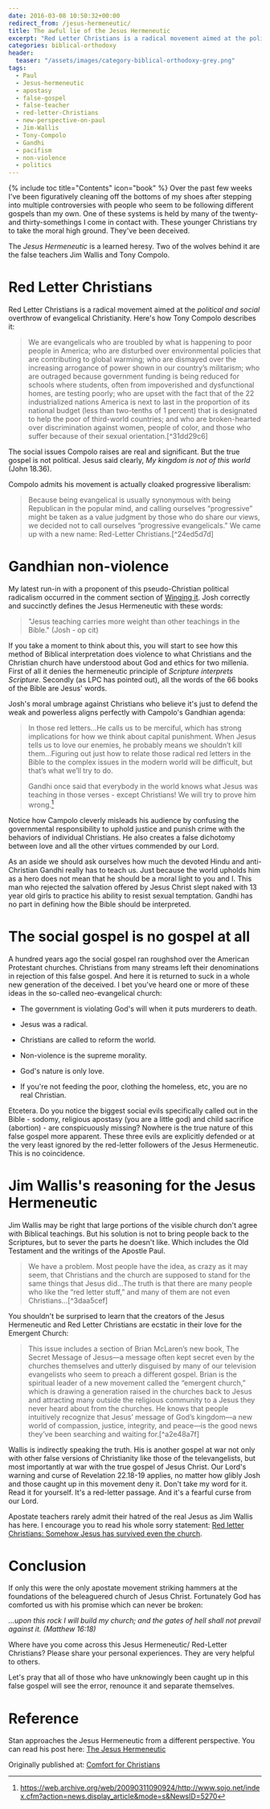 ```yaml
---
date: 2016-03-08 10:50:32+00:00
redirect_from: /jesus-hermeneutic/
title: The awful lie of the Jesus Hermeneutic
excerpt: "Red Letter Christians is a radical movement aimed at the political and social overthrow of evangelical Christianity.  Here's how Tony Compolo describes it"
categories: biblical-orthodoxy
header:
  teaser: "/assets/images/category-biblical-orthodoxy-grey.png"
tags: 
  - Paul
  - Jesus-hermeneutic
  - apostasy
  - false-gospel
  - false-teacher
  - red-letter-Christians
  - new-perspective-on-paul
  - Jim-Wallis
  - Tony-Compolo
  - Gandhi
  - pacifism
  - non-violence
  - politics
---
```

{% include toc title="Contents" icon="book" %}
Over the past few weeks I've been figuratively cleaning off the bottoms of my shoes after stepping into multiple controversies with people who seem to be following different gospels than my own.  One of these systems is held by many of the twenty- and thirty-somethings I come in contact with.  These younger Christians try to take the moral high ground.  They've been deceived.

The *Jesus Hermeneutic* is a learned heresy. Two of the wolves behind it are the false teachers Jim Wallis and Tony Compolo.



# Red Letter Christians





Red Letter Christians is a radical movement aimed at the _political and social_ overthrow of evangelical Christianity.  Here's how Tony Compolo describes it:


<blockquote>We are evangelicals who are troubled by what is happening to poor people in America; who are disturbed over environmental policies that are contributing to global warming; who are dismayed over the increasing arrogance of power shown in our country’s militarism; who are outraged because government funding is being reduced for schools where students, often from impoverished and dysfunctional homes, are testing poorly; who are upset with the fact that of the 22 industrialized nations America is next to last in the proportion of its national budget (less than two-tenths of 1 percent) that is designated to help the poor of third-world countries; and who are broken-hearted over discrimination against women, people of color, and those who suffer because of their sexual orientation.[^31dd29c6]</blockquote>

[^31dd29c6]: https://web.archive.org/web/20090311090924/http://www.sojo.net/index.cfm?action=news.display_article&mode=s&NewsID=5270



The social issues Compolo raises are real and significant.  But the true gospel is not political.  Jesus said clearly, _My kingdom is not of this world_ (John 18.36).

Compolo admits his movement is actually cloaked progressive liberalism:



<blockquote>Because being evangelical is usually synonymous with being Republican in the popular mind, and calling ourselves “progressive” might be taken as a value judgment by those who do share our views, we decided not to call ourselves “progressive evangelicals.” We came up with a new name: Red-Letter Christians.[^24ed5d7d] </blockquote>

[^24ed5d7d]: https://web.archive.org/web/20090311090924/http://www.sojo.net/index.cfm?action=news.display_article&mode=s&NewsID=5270





# Gandhian non-violence





My latest run-in with a proponent of this pseudo-Christian political radicalism occurred in the comment section of [Winging it](http://birdsoftheair.blogspot.com/2016/02/wrestle-not.html).  Josh correctly and succinctly defines the Jesus Hermeneutic with these words:



<blockquote>"Jesus teaching carries more weight than other teachings in the Bible." (Josh - op cit) </blockquote>



If you take a moment to think about this, you will start to see how this method of Biblical interpretation does violence to what Christians and the Christian church have understood about God and ethics for two millenia.  First of all it denies the hermeneutic principle of *Scripture interprets Scripture*.  Secondly (as LPC has pointed out), all the words of the 66 books of the Bible are Jesus' words.

Josh's moral umbrage against Christians who believe it's just to defend the weak and powerless aligns perfectly with Campolo's Gandhian agenda:



<blockquote>In those red letters...He calls us to be merciful, which has strong implications for how we think about capital punishment. When Jesus tells us to love our enemies, he probably means we shouldn’t kill them...Figuring out just how to relate those radical red letters in the Bible to the complex issues in the modern world will be difficult, but that’s what we’ll try to do.

Gandhi once said that everybody in the world knows what Jesus was teaching in those verses - except Christians! We will try to prove him wrong.[^e87461e2] 
</blockquote>

[^e87461e2]: https://web.archive.org/web/20090311090924/http://www.sojo.net/index.cfm?action=news.display_article&mode=s&NewsID=5270



Notice how Campolo cleverly misleads his audience by confusing the governmental responsibility to uphold justice and punish crime with the behaviors of individual Christians.  He also creates a false dichotomy between love and all the other virtues commended by our Lord.

As an aside we should ask ourselves how much the devoted Hindu and anti-Christian Gandhi really has to teach us.  Just because the world upholds him as a hero does not mean that he should be a moral light to you and I.  This man who rejected the salvation offered by Jesus Christ slept naked with 13 year old girls to practice his ability to resist sexual temptation.   Gandhi has no part in defining how the Bible should be interpreted.



# The social gospel is no gospel at all





A hundred years ago the social gospel ran roughshod over the American Protestant churches.  Christians from many streams left their denominations in rejection of this false gospel.  And here it is returned to suck in a whole new generation of the deceived.  I bet you've heard one or more of these ideas in the so-called neo-evangelical church:





  * The government is violating God's will when it puts murderers to death.


  * Jesus was a radical.


  * Christians are called to reform the world.


  * Non-violence is the supreme morality.


  * God's nature is only love.


  * If you're not feeding the poor, clothing the homeless, etc, you are no real Christian.


Etcetera.  Do you notice the biggest social evils specifically called out in the Bible - sodomy, religious apostasy (you are a little god) and child sacrifice (abortion) - are conspicuously missing?  Nowhere is the true nature of this false gospel more apparent.  These three evils are explicitly defended or at the very least ignored by the red-letter followers of the Jesus Hermeneutic.  This is no coincidence.



# Jim Wallis's reasoning for the Jesus Hermeneutic





Jim Wallis may be right that large portions of the visible church don't agree with Biblical teachings.  But his solution is not to bring people back to the Scriptures, but to sever the parts he doesn't like.  Which includes the Old Testament and the writings of the Apostle Paul.



<blockquote>
We have a problem. Most people have the idea, as crazy as it may seem, that Christians and the church are supposed to stand for the same things that Jesus did...The truth is that there are many people who like the “red letter stuff,” and many of them are not even Christians...[^3daa5cef] </blockquote>

[^3daa5cef]: https://web.archive.org/web/20090311090912/http://www.sojo.net/index.cfm?action=magazine.article&issue=soj0603&article=060351



You shouldn't be surprised to learn that the creators of the Jesus Hermeneutic and Red Letter Christians are ecstatic in their love for the Emergent Church:



<blockquote>
This issue includes a section of Brian McLaren’s new book, The Secret Message of Jesus—a message often kept secret even by the churches themselves and utterly disguised by many of our television evangelists who seem to preach a different gospel. Brian is the spiritual leader of a new movement called the “emergent church,” which is drawing a generation raised in the churches back to Jesus and attracting many outside the religious community to a Jesus they never heard about from the churches. He knows that people intuitively recognize that Jesus’ message of God’s kingdom—a new world of compassion, justice, integrity, and peace—is the good news they’ve been searching and waiting for.[^a2e48a7f]</blockquote>

[^a2e48a7f]: https://web.archive.org/web/20090311090912/http://www.sojo.net/index.cfm?action=magazine.article&issue=soj0603&article=060351



Wallis is indirectly speaking the truth.  His is another gospel at war not only with other false versions of Christianity like those of the televangelists, but most importantly at war with the true gospel of Jesus Christ.  Our Lord's warning and curse of Revelation 22.18-19 applies, no matter how glibly Josh and those caught up in this movement deny it.  Don't take my word for it.  Read it for yourself.  It's a red-letter passage.  And it's a fearful curse from our Lord.

Apostate teachers rarely admit their hatred of the real Jesus as Jim Wallis has here. I encourage you to read his whole sorry statement: [Red letter Christians: Somehow Jesus has survived even the church](https://web.archive.org/web/20090311090912/http://www.sojo.net/index.cfm?action=magazine.article&issue=soj0603&article=060351).



# Conclusion





If only this were the only apostate movement striking hammers at the foundations of the beleaguered church of Jesus Christ.  Fortunately God has comforted us with his promise which can never be broken:

_...upon this rock I will build my church; and the gates of hell shall not prevail against it.  (Matthew 16:18)_

Where have you come across this Jesus Hermeneutic/ Red-Letter Christians?  Please share your personal experiences.  They are very helpful to others.

Let's pray that all of those who have unknowingly been caught up in this false gospel will see the error, renounce it and separate themselves.



# Reference



Stan approaches the Jesus Hermeneutic from a different perspective.  You can read his post here: [The Jesus Hermeneutic](http://birdsoftheair.blogspot.com/2015/08/the-jesus-hermeneutic.html)

<div>Originally published at: <a href='http://www.alecsatin.com/'>Comfort for Christians</a></div>
